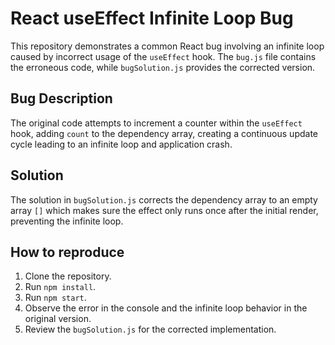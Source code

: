 # React useEffect Infinite Loop Bug

This repository demonstrates a common React bug involving an infinite loop caused by incorrect usage of the `useEffect` hook.  The `bug.js` file contains the erroneous code, while `bugSolution.js` provides the corrected version.

## Bug Description

The original code attempts to increment a counter within the `useEffect` hook, adding `count` to the dependency array, creating a continuous update cycle leading to an infinite loop and application crash.

## Solution

The solution in `bugSolution.js` corrects the dependency array to an empty array `[]` which makes sure the effect only runs once after the initial render, preventing the infinite loop.

## How to reproduce

1. Clone the repository.
2. Run `npm install`.
3. Run `npm start`.
4. Observe the error in the console and the infinite loop behavior in the original version.
5. Review the `bugSolution.js` for the corrected implementation.